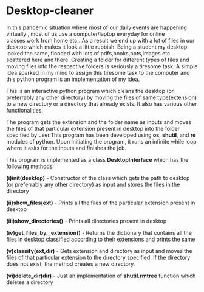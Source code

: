 # Desktop-cleaner

In this pandemic situation where most of our daily events are happening virtually , most of us use a computer/laptop everyday for online classes,work from home etc..
As a result we end up with a lot of files in our desktop which makes it look a little rubbish. Being a student my desktop looked the same, flooded with lots of pdfs,books,ppts,images etc.. scattered here and there. Creating a folder for different types of files and moving files into the respective folders is seriously a tiresome task. A simple idea sparked in my mind to assign this tiresome task to the computer and this python program is an implementation of my idea.

This is an interactive python program which cleans the desktop (or preferrably any other directory) by moving the files of same type(extension) to a new directory or a directory that already exists. It also has various other functionalities.

The program gets the extension and the folder name as inputs and moves the files of that particular extension present in desktop into the folder specified by user.This program has been  developed using **os**, **shutil**, and **re** modules of python. Upon initiating the program, it runs an infinite while loop where it asks for the inputs and finishes the job.

This program is implemented as a class **DesktopInterface** which has the following methods:

**(i)__init__(desktop)** - Constructor of the class which gets the path to desktop (or preferrably any other directory) as input and stores the files 
in the directory 

**(ii)show_files(ext)** - Prints all the files of the particular extension present in desktop

**(iii)show_directories()** - Prints all directories present in desktop

**(iv)get_files_by__extension()** - Returns the dictionary that contains all the files in desktop classified according to their extensions and prints the same

**(v)classify(ext,dir)** - Gets extension and directory as input and moves the files of that particular extension to the directory specified.
If the directory does not exist, the method creates a new directory.

**(vi)delete_dir(dir)** - Just an implementation of **shutil.rmtree** function which deletes a directory 
